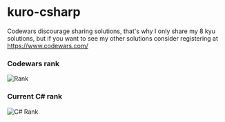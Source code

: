 # kuro-csharp

Codewars discourage sharing solutions, that's why I only share my 8 kyu solutions, but if you want to see my other solutions consider registering at https://www.codewars.com/

### Codewars rank
![Rank](https://www.codewars.com/users/kurovale/badges/large)

### Current C# rank

![C# Rank](https://shields.io/badge/-7%20kyu-white?logo=csharp&style=for-the-badge&logoColor=178600)

